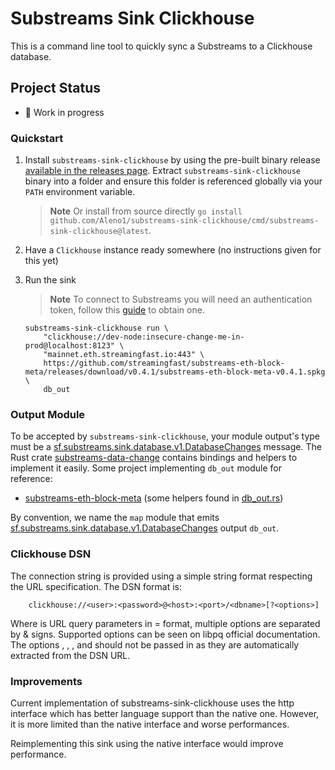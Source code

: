 # Substreams Sink Clickhouse

This is a command line tool to quickly sync a Substreams to a Clickhouse database.

## Project Status

- :construction: Work in progress

### Quickstart

1. Install `substreams-sink-clickhouse` by using the pre-built binary release [available in the releases page](https://github.com/Aleno1/substreams-sink-clickhouse/releases). Extract `substreams-sink-clickhouse` binary into a folder and ensure this folder is referenced globally via your `PATH` environment variable.

    > **Note** Or install from source directly `go install github.com/Aleno1/substreams-sink-clickhouse/cmd/substreams-sink-clickhouse@latest`.

1. Have a `Clickhouse` instance ready somewhere (no instructions given for this yet)

1. Run the sink

    > **Note** To connect to Substreams you will need an authentication token, follow this [guide](https://substreams.streamingfast.io/reference-and-specs/authentication) to obtain one.

    ```shell
    substreams-sink-clickhouse run \
        "clickhouse://dev-node:insecure-change-me-in-prod@localhost:8123" \
        "mainnet.eth.streamingfast.io:443" \
        https://github.com/streamingfast/substreams-eth-block-meta/releases/download/v0.4.1/substreams-eth-block-meta-v0.4.1.spkg \
        db_out
    ```

### Output Module

To be accepted by `substreams-sink-clickhouse`, your module output's type must be a [sf.substreams.sink.database.v1.DatabaseChanges](https://github.com/streamingfast/substreams-database-change/blob/develop/proto/substreams/sink/database/v1/database.proto#L7) message. The Rust crate [substreams-data-change](https://github.com/streamingfast/substreams-database-change) contains bindings and helpers to implement it easily. Some project implementing `db_out` module for reference:
- [substreams-eth-block-meta](https://github.com/streamingfast/substreams-eth-block-meta/blob/master/src/lib.rs#L35) (some helpers found in [db_out.rs](https://github.com/streamingfast/substreams-eth-block-meta/blob/master/src/db_out.rs#L6))

By convention, we name the `map` module that emits [sf.substreams.sink.database.v1.DatabaseChanges](https://github.com/streamingfast/substreams-database-change/blob/develop/proto/substreams/sink/database/v1/database.proto#L7) output `db_out`.

### Clickhouse DSN

The connection string is provided using a simple string format respecting the URL specification. The DSN format is:

```
    clickhouse://<user>:<password>@<host>:<port>/<dbname>[?<options>]
```

Where <options> is URL query parameters in <key>=<value> format, multiple options are separated by & signs. Supported options can be seen on libpq official documentation. The options <user>, <password>, <host>, <port> and <dbname> should not be passed in <options> as they are automatically extracted from the DSN URL.

### Improvements

Current implementation of substreams-sink-clickhouse uses the http interface which has better language support than the native one. However, it is more limited than the native interface and worse performances.

Reimplementing this sink using the native interface would improve performance.
